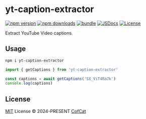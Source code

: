 # yt-caption-extractor

[![npm version][npm-version-src]][npm-version-href]
[![npm downloads][npm-downloads-src]][npm-downloads-href]
[![bundle][bundle-src]][bundle-href]
[![JSDocs][jsdocs-src]][jsdocs-href]
[![License][license-src]][license-href]

Extract YouTube Video captions.

## Usage

```bash
npm i yt-caption-extractor
```

```ts
import { getCaptions } from 'yt-caption-extractor'

const captions = await getCaptions('SX_ViT4Ra7k')
console.log(captions)
```

## License

[MIT](./LICENSE) License © 2024-PRESENT [CofCat](https://github.com/cofcat456)

<!-- Badges -->

[npm-version-src]: https://img.shields.io/npm/v/yt-caption-extractor?style=flat&colorA=080f12&colorB=1fa669
[npm-version-href]: https://npmjs.com/package/yt-caption-extractor
[npm-downloads-src]: https://img.shields.io/npm/dm/yt-caption-extractor?style=flat&colorA=080f12&colorB=1fa669
[npm-downloads-href]: https://npmjs.com/package/yt-caption-extractor
[bundle-src]: https://img.shields.io/bundlephobia/minzip/yt-caption-extractor?style=flat&colorA=080f12&colorB=1fa669&label=minzip
[bundle-href]: https://bundlephobia.com/result?p=yt-caption-extractor
[license-src]: https://img.shields.io/github/license/cofcat456/yt-caption-extractor.svg?style=flat&colorA=080f12&colorB=1fa669
[license-href]: https://github.com/cofcat456/yt-caption-extractor/blob/main/LICENSE
[jsdocs-src]: https://img.shields.io/badge/jsdocs-reference-080f12?style=flat&colorA=080f12&colorB=1fa669
[jsdocs-href]: https://www.jsdocs.io/package/yt-caption-extractor
